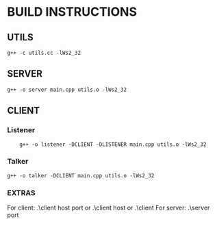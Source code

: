 # BUILD INSTRUCTIONS
## UTILS
```
g++ -c utils.cc -lWs2_32
```
## SERVER
```
g++ -o server main.cpp utils.o -lWs2_32
```
## CLIENT
### Listener
```
    g++ -o listener -DCLIENT -DLISTENER main.cpp utils.o -lWs2_32
```
### Talker
```
g++ -o talker -DCLIENT main.cpp utils.o -lWs2_32
```

### EXTRAS
For client: .\client host port
    or .\client host
    or .\client
For server: .\server port 